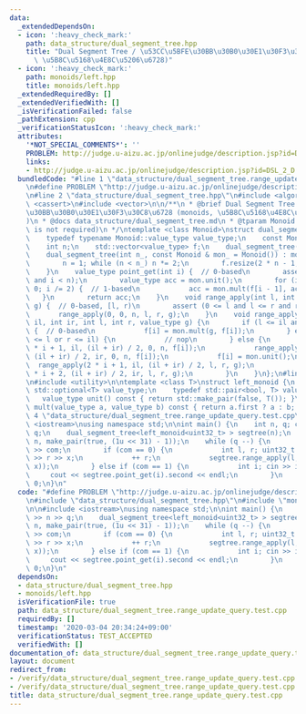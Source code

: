```yaml
---
data:
  _extendedDependsOn:
  - icon: ':heavy_check_mark:'
    path: data_structure/dual_segment_tree.hpp
    title: "Dual Segment Tree / \u53CC\u5BFE\u30BB\u30B0\u30E1\u30F3\u30C8\u6728 (monoids,\
      \ \u5B8C\u5168\u4E8C\u5206\u6728)"
  - icon: ':heavy_check_mark:'
    path: monoids/left.hpp
    title: monoids/left.hpp
  _extendedRequiredBy: []
  _extendedVerifiedWith: []
  _isVerificationFailed: false
  _pathExtension: cpp
  _verificationStatusIcon: ':heavy_check_mark:'
  attributes:
    '*NOT_SPECIAL_COMMENTS*': ''
    PROBLEM: http://judge.u-aizu.ac.jp/onlinejudge/description.jsp?id=DSL_2_D
    links:
    - http://judge.u-aizu.ac.jp/onlinejudge/description.jsp?id=DSL_2_D
  bundledCode: "#line 1 \"data_structure/dual_segment_tree.range_update_query.test.cpp\"\
    \n#define PROBLEM \"http://judge.u-aizu.ac.jp/onlinejudge/description.jsp?id=DSL_2_D\"\
    \n#line 2 \"data_structure/dual_segment_tree.hpp\"\n#include <algorithm>\n#include\
    \ <cassert>\n#include <vector>\n\n/**\n * @brief Dual Segment Tree / \u53CC\u5BFE\
    \u30BB\u30B0\u30E1\u30F3\u30C8\u6728 (monoids, \u5B8C\u5168\u4E8C\u5206\u6728\
    )\n * @docs data_structure/dual_segment_tree.md\n * @tparam Monoid (commutativity\
    \ is not required)\n */\ntemplate <class Monoid>\nstruct dual_segment_tree {\n\
    \    typedef typename Monoid::value_type value_type;\n    const Monoid mon;\n\
    \    int n;\n    std::vector<value_type> f;\n    dual_segment_tree() = default;\n\
    \    dual_segment_tree(int n_, const Monoid & mon_ = Monoid()) : mon(mon_) {\n\
    \        n = 1; while (n < n_) n *= 2;\n        f.resize(2 * n - 1, mon.unit());\n\
    \    }\n    value_type point_get(int i) {  // 0-based\n        assert (0 <= i\
    \ and i < n);\n        value_type acc = mon.unit();\n        for (i += n; i >\
    \ 0; i /= 2) {  // 1-based\n            acc = mon.mult(f[i - 1], acc);\n     \
    \   }\n        return acc;\n    }\n    void range_apply(int l, int r, value_type\
    \ g) {  // 0-based, [l, r)\n        assert (0 <= l and l <= r and r <= n);\n \
    \       range_apply(0, 0, n, l, r, g);\n    }\n    void range_apply(int i, int\
    \ il, int ir, int l, int r, value_type g) {\n        if (l <= il and ir <= r)\
    \ {  // 0-based\n            f[i] = mon.mult(g, f[i]);\n        } else if (ir\
    \ <= l or r <= il) {\n            // nop\n        } else {\n            range_apply(2\
    \ * i + 1, il, (il + ir) / 2, 0, n, f[i]);\n            range_apply(2 * i + 2,\
    \ (il + ir) / 2, ir, 0, n, f[i]);\n            f[i] = mon.unit();\n          \
    \  range_apply(2 * i + 1, il, (il + ir) / 2, l, r, g);\n            range_apply(2\
    \ * i + 2, (il + ir) / 2, ir, l, r, g);\n        }\n    }\n};\n#line 2 \"monoids/left.hpp\"\
    \n#include <utility>\n\ntemplate <class T>\nstruct left_monoid {\n    // typedef\
    \ std::optional<T> value_type;\n    typedef std::pair<bool, T> value_type;\n \
    \   value_type unit() const { return std::make_pair(false, T()); }\n    value_type\
    \ mult(value_type a, value_type b) const { return a.first ? a : b; }\n};\n#line\
    \ 4 \"data_structure/dual_segment_tree.range_update_query.test.cpp\"\n\n#include\
    \ <iostream>\nusing namespace std;\n\nint main() {\n    int n, q; cin >> n >>\
    \ q;\n    dual_segment_tree<left_monoid<uint32_t> > segtree(n);\n    segtree.range_apply(0,\
    \ n, make_pair(true, (1u << 31) - 1));\n    while (q --) {\n        int com; cin\
    \ >> com;\n        if (com == 0) {\n            int l, r; uint32_t x; cin >> l\
    \ >> r >> x;\n            ++ r;\n            segtree.range_apply(l, r, make_pair(true,\
    \ x));\n        } else if (com == 1) {\n            int i; cin >> i;\n       \
    \     cout << segtree.point_get(i).second << endl;\n        }\n    }\n    return\
    \ 0;\n}\n"
  code: "#define PROBLEM \"http://judge.u-aizu.ac.jp/onlinejudge/description.jsp?id=DSL_2_D\"\
    \n#include \"data_structure/dual_segment_tree.hpp\"\n#include \"monoids/left.hpp\"\
    \n\n#include <iostream>\nusing namespace std;\n\nint main() {\n    int n, q; cin\
    \ >> n >> q;\n    dual_segment_tree<left_monoid<uint32_t> > segtree(n);\n    segtree.range_apply(0,\
    \ n, make_pair(true, (1u << 31) - 1));\n    while (q --) {\n        int com; cin\
    \ >> com;\n        if (com == 0) {\n            int l, r; uint32_t x; cin >> l\
    \ >> r >> x;\n            ++ r;\n            segtree.range_apply(l, r, make_pair(true,\
    \ x));\n        } else if (com == 1) {\n            int i; cin >> i;\n       \
    \     cout << segtree.point_get(i).second << endl;\n        }\n    }\n    return\
    \ 0;\n}\n"
  dependsOn:
  - data_structure/dual_segment_tree.hpp
  - monoids/left.hpp
  isVerificationFile: true
  path: data_structure/dual_segment_tree.range_update_query.test.cpp
  requiredBy: []
  timestamp: '2020-03-04 20:34:24+09:00'
  verificationStatus: TEST_ACCEPTED
  verifiedWith: []
documentation_of: data_structure/dual_segment_tree.range_update_query.test.cpp
layout: document
redirect_from:
- /verify/data_structure/dual_segment_tree.range_update_query.test.cpp
- /verify/data_structure/dual_segment_tree.range_update_query.test.cpp.html
title: data_structure/dual_segment_tree.range_update_query.test.cpp
---
```

